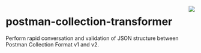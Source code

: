 <a href="https://travis-ci.org/postmanlabs/postman-collection-transformer.svg?branch=master"><img src="https://travis-ci.org/postmanlabs/postman-collection-transformer" align="right" /></a>

# postman-collection-transformer
Perform rapid conversation and validation of JSON structure between Postman Collection Format v1 and v2.
